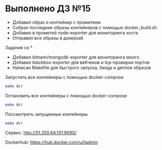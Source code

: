 # Выполнено ДЗ №15

- Добавил образ и контейнер с прометеем
- Собрал последние образы контейнеров с помощью docker_build.sh
- Добавил в прометей node-exporter для мониторинга хоста
- Отправил все образы в докерхаб

Задания со *
- Добавил bitnami/mongodb-exporter для мониторинга монго
- Добавил blackbox-exporter для вебчеков и tcp-проверки портов
- Написан Makefile для быстрого запуска, билда и деплоя образов

Запустить все контейнеры с помощью docker-compose
```sh
make dcr
```
Остановить все контейнеры с помощью docker-compose
```sh
make dcr
```
Поссмотреть запущенные контейнеры
```sh
make dcr
```
Сервис:
http://51.250.64.131:9090/

Dockerhub:
https://hub.docker.com/u/iladmin
